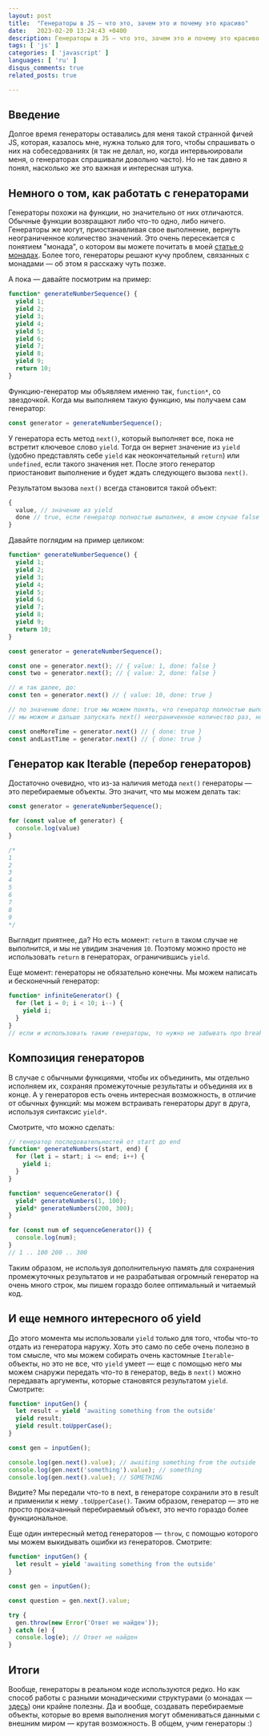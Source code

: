 ```yaml
---
layout: post
title:  "Генераторы в JS — что это, зачем это и почему это красиво"
date:   2023-02-20 13:24:43 +0400
description: Генераторы в JS — что это, зачем это и почему это красиво. Ну, и о монадах немного.
tags: [ 'js' ]
categories: [ 'javascript' ]
languages: [ 'ru' ]
disqus_comments: true
related_posts: true

---
```


## Введение

Долгое время генераторы оставались для меня такой странной фичей JS, которая, казалось мне, нужна только для того, чтобы спрашивать о них на собеседованиях (я так не делал, но, когда интервьюировали меня, о генераторах спрашивали довольно часто). Но не так давно я понял, насколько же это важная и интересная штука.

## Немного о том, как работать с генераторами

Генераторы похожи на функции, но значительно от них отличаются. Обычные функции возвращают либо что-то одно, либо ничего. Генераторы же могут, приостанавливая свое выполнение, вернуть неограниченное количество значений. Это очень пересекается с понятием "монада", о котором вы можете почитать в моей [статье о монадах](https://sptm.space/2023/monads-in-js/). Более того, генераторы решают кучу проблем, связанных с монадами — об этом я расскажу чуть позже.

А пока — давайте посмотрим на пример:

```ts
function* generateNumberSequence() {
  yield 1;
  yield 2;
  yield 3;
  yield 4;
  yield 5;
  yield 6;
  yield 7;
  yield 8;
  yield 9;
  return 10;
}
```

Функцию-генератор мы объявляем именно так, `function*`, со звездочкой. Когда мы выполняем такую функцию, мы получаем сам генератор:

```ts
const generator = generateNumberSequence();
```

У генератора есть метод `next()`, который выполняет все, пока не встретит ключевое слово `yield`. Тогда он вернет значение из `yield` (удобно представлять себе `yield` как неокончательный `return`) или `undefined`, если такого значения нет. После этого генератор приостановит выполнение и будет ждать следующего вызова `next()`.

Результатом вызова `next()` всегда становится такой объект:

```ts
{
  value, // значение из yield
  done // true, если генератор полностью выполнен, в ином случае false
}
```

Давайте поглядим на пример целиком:

```ts
function* generateNumberSequence() {
  yield 1;
  yield 2;
  yield 3;
  yield 4;
  yield 5;
  yield 6;
  yield 7;
  yield 8;
  yield 9;
  return 10;
}

const generator = generateNumberSequence();

const one = generator.next(); // { value: 1, done: false }
const two = generator.next(); // { value: 2, done: false }

// и так далее, до:
const ten = generator.next() // { value: 10, done: true }

// по значению done: true мы можем понять, что генератор полностью выполнен.
// мы можем и дальше запускать next() неограниченное количество раз, но это бесполезно:

const oneMoreTime = generator.next() // { done: true }
const andLastTime = generator.next() // { done: true }
```

## Генератор как Iterable (перебор генераторов)

Достаточно очевидно, что из-за наличия метода `next()` генераторы — это перебираемые объекты.
Это значит, что мы можем делать так:

```ts
const generator = generateNumberSequence();

for (const value of generator) {
  console.log(value)
}

/*
1
2
3
4
5
6
7
8
9
*/
```

Выглядит приятнее, да? Но есть момент: `return` в таком случае не выполнится, и мы не увидим значения `10`. Поэтому можно просто не использовать `return` в генераторах, ограничившись `yield`.

Еще момент: генераторы не обязательно конечны. Мы можем написать и бесконечный генератор:

```js
function* infiniteGenerator() {
  for (let i = 0; i < 10; i--) {
    yield i;
  }
}
// если и использовать такие генераторы, то нужно не забывать про break / return
```

## Композиция генераторов

В случае с обычными функциями, чтобы их объединить, мы отдельно исполняем их, сохраняя промежуточные результаты и объединяя их в конце. А у генераторов есть очень интересная возможность, в отличие от обычных функций: мы можем встраивать генераторы друг в друга, используя синтаксис `yield*`.

Смотрите, что можно сделать:

```ts
// генератор последовательностей от start до end
function* generateNumbers(start, end) {
  for (let i = start; i <= end; i++) {
    yield i;
  }
}

function* sequenceGenerator() {
  yield* generateNumbers(1, 100);
  yield* generateNumbers(200, 300);
}

for (const num of sequenceGenerator()) {
  console.log(num);
}
// 1 .. 100 200 .. 300

```

Таким образом, не используя дополнительную память для сохранения промежуточных результатов и не разрабатывая огромный генератор на очень много строк, мы пишем гораздо более оптимальный и читаемый код.

## И еще немного интересного об yield

До этого момента мы использовали `yield` только для того, чтобы что-то отдать из генератора наружу.
Хоть это само по себе очень полезно в том смысле, что мы можем собирать очень кастомные `Iterable`-объекты, но это не все, что `yield` умеет — еще с помощью него мы можем снаружи передать что-то в генератор, ведь в `next()` можно передавать аргументы, которые становятся результатом `yield`. Смотрите:

```ts
function* inputGen() {
  let result = yield 'awaiting something from the outside'
  yield result;
  yield result.toUpperCase();
}

const gen = inputGen();

console.log(gen.next().value); // awaiting something from the outside
console.log(gen.next('something').value); // something
console.log(gen.next().value); // SOMETHING
```

Видите? Мы передали что-то в next, в генераторе сохранили это в result и применили к нему `.toUpperCase()`. Таким образом, генератор — это не просто прокачанный перебираемый объект, это нечто гораздо более функциональное.

Еще один интересный метод генераторов — `throw`, с помощью которого мы можем выкидывать ошибки из генераторов. Смотрите:

```ts
function* inputGen() {
  let result = yield 'awaiting something from the outside'
}

const gen = inputGen();

const question = gen.next().value;

try {
  gen.throw(new Error('Ответ не найден'));
} catch (e) {
  console.log(e); // Ответ не найден
}
```

## Итоги

Вообще, генераторы в реальном коде используются редко. Но как способ работы с разными монадическими структурами (о монадах — [здесь](https://sptm.space/2023/monads-in.js)) они крайне полезны. Да и вообще, создавать перебираемые объекты, которые во время выполнения могут обмениваться данными с внешним миром — крутая возможность. В общем, учим генераторы :)
